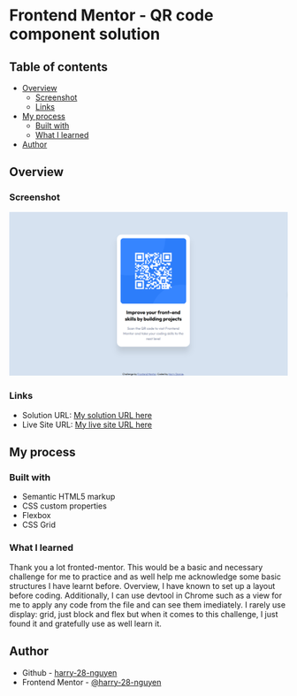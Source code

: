 # Frontend Mentor - QR code component solution

## Table of contents
- [Overview](#overview)
  - [Screenshot](#screenshot)
  - [Links](#links)
- [My process](#my-process)
  - [Built with](#built-with)
  - [What I learned](#what-i-learned)
- [Author](#author)


## Overview
### Screenshot
![](./Screenshot.png)
### Links
- Solution URL: [My solution URL here](https://www.frontendmentor.io/solutions/html-structures-css-flexbox-grid-PclOezEFS2)
- Live Site URL: [My live site URL here](https://harry-28-nguyen.github.io/QR_code_component/)


## My process
### Built with
- Semantic HTML5 markup
- CSS custom properties
- Flexbox
- CSS Grid
### What I learned
Thank you a lot fronted-mentor. This would be a basic and necessary challenge for me to practice and as well help me acknowledge some basic structures I have learnt before. Overview, I have known to set up a layout before coding. Additionally, I can use devtool in Chrome such as a view for me to apply any code from the file and can see them imediately. I rarely use display: grid, just block and flex but when it comes to this challenge, I just found it and gratefully use as well learn it.


## Author
- Github - [harry-28-nguyen](https://github.com/harry-28-nguyen)
- Frontend Mentor - [@harry-28-nguyen](https://www.frontendmentor.io/profile/harry-28-nguyen)
